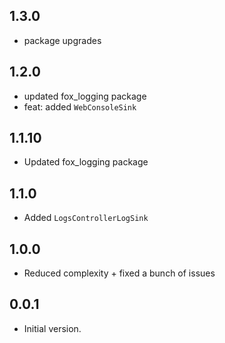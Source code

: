 ## 1.3.0

- package upgrades

## 1.2.0

- updated fox_logging package
- feat: added `WebConsoleSink`

## 1.1.10

- Updated fox_logging package

## 1.1.0

- Added `LogsControllerLogSink`

## 1.0.0

- Reduced complexity + fixed a bunch of issues

## 0.0.1

- Initial version.

